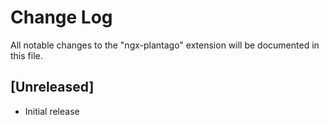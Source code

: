 # Change Log
All notable changes to the "ngx-plantago" extension will be documented in this file.

## [Unreleased]
- Initial release